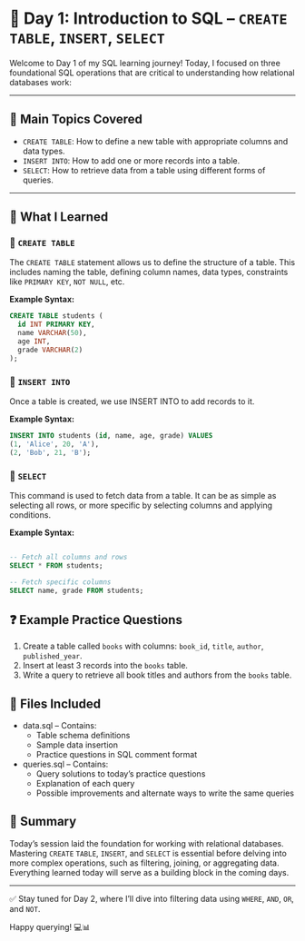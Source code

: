 # 📘 Day 1: Introduction to SQL – `CREATE TABLE`, `INSERT`, `SELECT`

Welcome to Day 1 of my SQL learning journey! Today, I focused on three foundational SQL operations that are critical to understanding how relational databases work:

---

## 🧠 Main Topics Covered

- `CREATE TABLE`: How to define a new table with appropriate columns and data types.
- `INSERT INTO`: How to add one or more records into a table.
- `SELECT`: How to retrieve data from a table using different forms of queries.

---

## 📖 What I Learned

### 🔹 `CREATE TABLE`

The `CREATE TABLE` statement allows us to define the structure of a table. This includes naming the table, defining column names, data types, constraints like `PRIMARY KEY`, `NOT NULL`, etc.

**Example Syntax:**

```sql
CREATE TABLE students (
  id INT PRIMARY KEY,
  name VARCHAR(50),
  age INT,
  grade VARCHAR(2)
);
```

### 🔹 `INSERT INTO`

Once a table is created, we use INSERT INTO to add records to it.

**Example Syntax:**

```sql
INSERT INTO students (id, name, age, grade) VALUES
(1, 'Alice', 20, 'A'),
(2, 'Bob', 21, 'B');
```

### 🔹 `SELECT`

This command is used to fetch data from a table. It can be as simple as selecting all rows, or more specific by selecting columns and applying conditions.

**Example Syntax:**

```sql

-- Fetch all columns and rows
SELECT * FROM students;

-- Fetch specific columns
SELECT name, grade FROM students;
```

## ❓ Example Practice Questions

1. Create a table called `books` with columns: `book_id`, `title`, `author`, `published_year`.
2. Insert at least 3 records into the `books` table.
3. Write a query to retrieve all book titles and authors from the `books` table.

## 📂 Files Included
- data.sql – Contains:
  - Table schema definitions
  - Sample data insertion
  - Practice questions in SQL comment format
- queries.sql – Contains:
  - Query solutions to today’s practice questions
  - Explanation of each query
  - Possible improvements and alternate ways to write the same queries

## 📝 Summary
Today’s session laid the foundation for working with relational databases. Mastering `CREATE` `TABLE`, `INSERT`, and `SELECT` is essential before delving into more complex operations, such as filtering, joining, or aggregating data. Everything learned today will serve as a building block in the coming days.

---

✅ Stay tuned for Day 2, where I’ll dive into filtering data using `WHERE`, `AND`, `OR`, and `NOT`.

Happy querying! 💻📊
